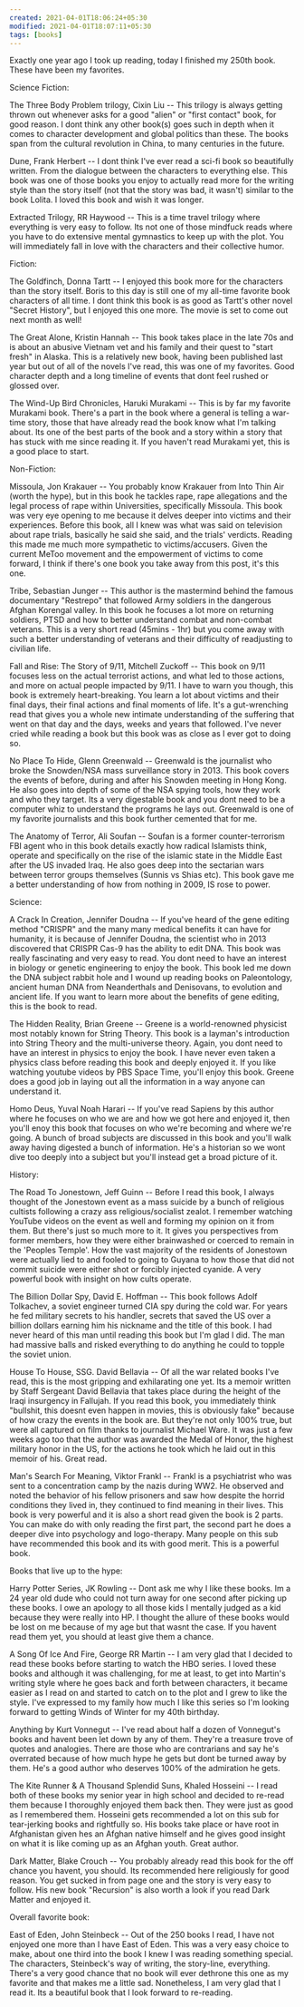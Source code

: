 ```yaml
---
created: 2021-04-01T18:06:24+05:30
modified: 2021-04-01T18:07:11+05:30
tags: [books]
---
```


 Exactly one year ago I took up reading, today I finished my 250th book. These have been my favorites. 

Science Fiction:

The Three Body Problem trilogy, Cixin Liu -- This trilogy is always getting thrown out whenever asks for a good "alien" or "first contact" book, for good reason. I dont think any other book(s) goes such in depth when it comes to character development and global politics than these. The books span from the cultural revolution in China, to many centuries in the future.

Dune, Frank Herbert -- I dont think I've ever read a sci-fi book so beautifully written. From the dialogue between the characters to everything else. This book was one of those books you enjoy to actually read more for the writing style than the story itself (not that the story was bad, it wasn't) similar to the book Lolita. I loved this book and wish it was longer.

Extracted Trilogy, RR Haywood -- This is a time travel trilogy where everything is very easy to follow. Its not one of those mindfuck reads where you have to do extensive mental gymnastics to keep up with the plot. You will immediately fall in love with the characters and their collective humor.

Fiction:

The Goldfinch, Donna Tartt -- I enjoyed this book more for the characters than the story itself. Boris to this day is still one of my all-time favorite book characters of all time. I dont think this book is as good as Tartt's other novel "Secret History", but I enjoyed this one more. The movie is set to come out next month as well!

The Great Alone, Kristin Hannah -- This book takes place in the late 70s and is about an abusive Vietnam vet and his family and their quest to "start fresh" in Alaska. This is a relatively new book, having been published last year but out of all of the novels I've read, this was one of my favorites. Good character depth and a long timeline of events that dont feel rushed or glossed over.

The Wind-Up Bird Chronicles, Haruki Murakami -- This is by far my favorite Murakami book. There's a part in the book where a general is telling a war-time story, those that have already read the book know what I'm talking about. Its one of the best parts of the book and a story within a story that has stuck with me since reading it. If you haven't read Murakami yet, this is a good place to start.

Non-Fiction:

Missoula, Jon Krakauer -- You probably know Krakauer from Into Thin Air (worth the hype), but in this book he tackles rape, rape allegations and the legal process of rape within Universities, specifically Missoula. This book was very eye opening to me because it delves deeper into victims and their experiences. Before this book, all I knew was what was said on television about rape trials, basically he said she said, and the trials' verdicts. Reading this made me much more sympathetic to victims/accusers. Given the current MeToo movement and the empowerment of victims to come forward, I think if there's one book you take away from this post, it's this one.

Tribe, Sebastian Junger -- This author is the mastermind behind the famous documentary "Restrepo" that followed Army soldiers in the dangerous Afghan Korengal valley. In this book he focuses a lot more on returning soldiers, PTSD and how to better understand combat and non-combat veterans. This is a very short read (45mins - 1hr) but you come away with such a better understanding of veterans and their difficulty of readjusting to civilian life.

Fall and Rise: The Story of 9/11, Mitchell Zuckoff -- This book on 9/11 focuses less on the actual terrorist actions, and what led to those actions, and more on actual people impacted by 9/11. I have to warn you though, this book is extremely heart-breaking. You learn a lot about victims and their final days, their final actions and final moments of life. It's a gut-wrenching read that gives you a whole new intimate understanding of the suffering that went on that day and the days, weeks and years that followed. I've never cried while reading a book but this book was as close as I ever got to doing so.

No Place To Hide, Glenn Greenwald -- Greenwald is the journalist who broke the Snowden/NSA mass surveillance story in 2013. This book covers the events of before, during and after his Snowden meeting in Hong Kong. He also goes into depth of some of the NSA spying tools, how they work and who they target. Its a very digestable book and you dont need to be a computer whiz to understand the programs he lays out. Greenwald is one of my favorite journalists and this book further cemented that for me.

The Anatomy of Terror, Ali Soufan -- Soufan is a former counter-terrorism FBI agent who in this book details exactly how radical Islamists think, operate and specifically on the rise of the islamic state in the Middle East after the US invaded Iraq. He also goes deep into the sectarian wars between terror groups themselves (Sunnis vs Shias etc). This book gave me a better understanding of how from nothing in 2009, IS rose to power.

Science:

A Crack In Creation, Jennifer Doudna -- If you've heard of the gene editing method "CRISPR" and the many many medical benefits it can have for humanity, it is because of Jennifer Doudna, the scientist who in 2013 discovered that CRISPR Cas-9 has the ability to edit DNA. This book was really fascinating and very easy to read. You dont need to have an interest in biology or genetic engineering to enjoy the book. This book led me down the DNA subject rabbit hole and I wound up reading books on Paleontology, ancient human DNA from Neanderthals and Denisovans, to evolution and ancient life. If you want to learn more about the benefits of gene editing, this is the book to read.

The Hidden Reality, Brian Greene -- Greene is a world-renowned physicist most notably known for String Theory. This book is a layman's introduction into String Theory and the multi-universe theory. Again, you dont need to have an interest in physics to enjoy the book. I have never even taken a physics class before reading this book and deeply enjoyed it. If you like watching youtube videos by PBS Space Time, you'll enjoy this book. Greene does a good job in laying out all the information in a way anyone can understand it.

Homo Deus, Yuval Noah Harari -- If you've read Sapiens by this author where he focuses on who we are and how we got here and enjoyed it, then you'll enoy this book that focuses on who we're becoming and where we're going. A bunch of broad subjects are discussed in this book and you'll walk away having digested a bunch of information. He's a historian so we wont dive too deeply into a subject but you'll instead get a broad picture of it.

History:

The Road To Jonestown, Jeff Guinn -- Before I read this book, I always thought of the Jonestown event as a mass suicide by a bunch of religious cultists following a crazy ass religious/socialist zealot. I remember watching YouTube videos on the event as well and forming my opinion on it from them. But there's just so much more to it. It gives you perspectives from former members, how they were either brainwashed or coerced to remain in the 'Peoples Temple'. How the vast majority of the residents of Jonestown were actually lied to and fooled to going to Guyana to how those that did not commit suicide were either shot or forcibly injected cyanide. A very powerful book with insight on how cults operate.

The Billion Dollar Spy, David E. Hoffman -- This book follows Adolf Tolkachev, a soviet engineer turned CIA spy during the cold war. For years he fed military secrets to his handler, secrets that saved the US over a billion dollars earning him his nickname and the title of this book. I had never heard of this man until reading this book but I'm glad I did. The man had massive balls and risked everything to do anything he could to topple the soviet union.

House To House, SSG. David Bellavia -- Of all the war related books I've read, this is the most gripping and exhilarating one yet. Its a memoir written by Staff Sergeant David Bellavia that takes place during the height of the Iraqi insurgency in Fallujah. If you read this book, you immediately think "bullshit, this doesnt even happen in movies, this is obviously fake" because of how crazy the events in the book are. But they're not only 100% true, but were all captured on film thanks to journalist Michael Ware. It was just a few weeks ago too that the author was awarded the Medal of Honor, the highest military honor in the US, for the actions he took which he laid out in this memoir of his. Great read.

Man's Search For Meaning, Viktor Frankl -- Frankl is a psychiatrist who was sent to a concentration camp by the nazis during WW2. He observed and noted the behavior of his fellow prisoners and saw how despite the horrid conditions they lived in, they continued to find meaning in their lives. This book is very powerful and it is also a short read given the book is 2 parts. You can make do with only reading the first part, the second part he does a deeper dive into psychology and logo-therapy. Many people on this sub have recommended this book and its with good merit. This is a powerful book.

Books that live up to the hype:

Harry Potter Series, JK Rowling -- Dont ask me why I like these books. Im a 24 year old dude who could not turn away for one second after picking up these books. I owe an apology to all those kids I mentally judged as a kid because they were really into HP. I thought the allure of these books would be lost on me because of my age but that wasnt the case. If you havent read them yet, you should at least give them a chance.

A Song Of Ice And Fire, George RR Martin -- I am very glad that I decided to read these books before starting to watch the HBO series. I loved these books and although it was challenging, for me at least, to get into Martin's writing style where he goes back and forth between characters, it became easier as I read on and started to catch on to the plot and I grew to like the style. I've expressed to my family how much I like this series so I'm looking forward to getting Winds of Winter for my 40th birthday.

Anything by Kurt Vonnegut -- I've read about half a dozen of Vonnegut's books and havent been let down by any of them. They're a treasure trove of quotes and analogies. There are those who are contrarians and say he's overrated because of how much hype he gets but dont be turned away by them. He's a good author who deserves 100% of the admiration he gets.

The Kite Runner & A Thousand Splendid Suns, Khaled Hosseini -- I read both of these books my senior year in high school and decided to re-read them because I thoroughly enjoyed them back then. They were just as good as I remembered them. Hosseini gets recommended a lot on this sub for tear-jerking books and rightfully so. His books take place or have root in Afghanistan given hes an Afghan native himself and he gives good insight on what it is like coming up as an Afghan youth. Great author.

Dark Matter, Blake Crouch -- You probably already read this book for the off chance you havent, you should. Its recommended here religiously for good reason. You get sucked in from page one and the story is very easy to follow. His new book "Recursion" is also worth a look if you read Dark Matter and enjoyed it.

Overall favorite book:

East of Eden, John Steinbeck -- Out of the 250 books I read, I have not enjoyed one more than I have East of Eden. This was a very easy choice to make, about one third into the book I knew I was reading something special. The characters, Steinbeck's way of writing, the story-line, everything. There's a very good chance that no book will ever dethrone this one as my favorite and that makes me a little sad. Nonetheless, I am very glad that I read it. Its a beautiful book that I look forward to re-reading.
